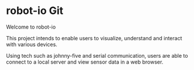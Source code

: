 # robot-io Git

Welcome to robot-io

This project intends to enable users to visualize, understand and interact with various devices.

Using tech such as johnny-five and serial communication, users are able to connect to a local server and view sensor data in a web browser.